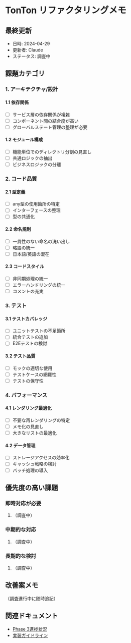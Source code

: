 # TonTon リファクタリングメモ

## 最終更新
- 日時: 2024-04-29
- 更新者: Claude
- ステータス: 調査中

## 課題カテゴリ

### 1. アーキテクチャ/設計

#### 1.1 依存関係
- [ ] サービス層の依存関係が複雑
- [ ] コンポーネント間の結合度が高い
- [ ] グローバルステート管理の整理が必要

#### 1.2 モジュール構成
- [ ] 機能単位でのディレクトリ分割の見直し
- [ ] 共通ロジックの抽出
- [ ] ビジネスロジックの分離

### 2. コード品質

#### 2.1 型定義
- [ ] any型の使用箇所の特定
- [ ] インターフェースの整理
- [ ] 型の共通化

#### 2.2 命名規則
- [ ] 一貫性のない命名の洗い出し
- [ ] 略語の統一
- [ ] 日本語/英語の混在

#### 2.3 コードスタイル
- [ ] 非同期処理の統一
- [ ] エラーハンドリングの統一
- [ ] コメントの充実

### 3. テスト

#### 3.1 テストカバレッジ
- [ ] ユニットテストの不足箇所
- [ ] 統合テストの追加
- [ ] E2Eテストの検討

#### 3.2 テスト品質
- [ ] モックの適切な使用
- [ ] テストケースの網羅性
- [ ] テストの保守性

### 4. パフォーマンス

#### 4.1 レンダリング最適化
- [ ] 不要な再レンダリングの特定
- [ ] メモ化の見直し
- [ ] 大きなリストの最適化

#### 4.2 データ管理
- [ ] ストレージアクセスの効率化
- [ ] キャッシュ戦略の検討
- [ ] バッチ処理の導入

## 優先度の高い課題

### 即時対応が必要
1. （調査中）

### 中期的な対応
1. （調査中）

### 長期的な検討
1. （調査中）

## 改善案メモ
（調査進行中に随時追記）

## 関連ドキュメント
- [Phase 3進捗状況](../progress/phase3.md)
- [実装ガイドライン](../development/guidelines/implementation.md) 